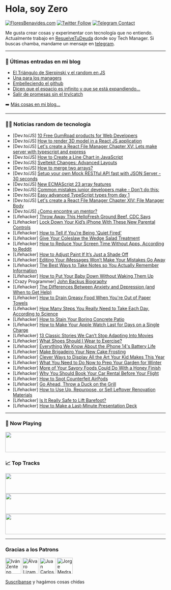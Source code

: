 # Hola, soy Zero

[![FloresBenavides.com](https://img.shields.io/website?down_message=oops&label=MiBlog&style=for-the-badge&up_message=online&url=https%3A%2F%2Ffloresbenavides.com)](https://floresbenavides.com) [![Twitter Follow](https://img.shields.io/twitter/follow/ZeroDragon?color=%231DA1F2&label=Follow&logo=twitter&logoColor=ffffff&style=for-the-badge)](https://twitter.com/zerodragon) [![Telegram Contact](https://img.shields.io/badge/escr%C3%ADbeme-ZeroDragon-%2326A5E4?style=for-the-badge&logo=telegram)](https://t.me/zerodragon)

Me gusta crear cosas y experimentar con tecnología que no entiendo.
Actualmente trabajo en [ResuelveTuDeuda](http://github.com/resuelve) donde soy Tech Manager.
Si buscas chamba, mandame un mensaje en [telegram](https://t.me/zerodragon).

---

### 📕 Últimas entradas en mi blog
<!-- BLOG-POST-LIST:START -->
- [El Triángulo de Sierpinski y el random en JS](https://floresbenavides.com/el-triangulo-de-sierpinski-y-el-random-en-js/)
- [Una para los managers](https://floresbenavides.com/una-para-los-managers/)
- [Embelleciendo el github](https://floresbenavides.com/embelleciendo-el-github/)
- [Dicen que el espacio es infinito y que se está expandiendo…](https://floresbenavides.com/dicen-que-el-espacio-es-infinito-y-que-se-esta-expandiendo/)
- [Salir de promesas sin el try/catch](https://floresbenavides.com/salir-de-promesas-sin-el-try-catch/)
<!-- BLOG-POST-LIST:END -->

➡️ [Más cosas en mi blog...](https://floresbenavides.com)

---

### 👨‍💻 Noticias random de tecnología
<!-- TECH-POSTS:START -->
- [Dev.to/JS] [10 Free GumRoad products for Web Developers](https://dev.to/surajondev/10-free-gumroad-products-for-web-developers-1p6g)
- [Dev.to/JS] [How to render 3D model in a React JS application](https://dev.to/codebucks/how-to-render-3d-model-in-a-react-js-applications-2n4o)
- [Dev.to/JS] [Let&#39;s create a React File Manager Chapter XV: Lets make server with typescript and express](https://dev.to/hassanzohdy/lets-create-a-react-file-manager-chapter-xv-lets-make-server-with-typescript-and-express-4411)
- [Dev.to/JS] [How to Create a Line Chart in JavaScript](https://dev.to/andreykh1985/how-to-create-a-line-chart-in-javascript-176k)
- [Dev.to/JS] [Sveltekit Changes: Advanced Layouts](https://dev.to/theether0/sveltekit-changes-advanced-layouts-3id4)
- [Dev.to/JS] [How to merge two arrays?](https://dev.to/jolamemushaj/how-to-merge-two-arrays-3eb0)
- [Dev.to/JS] [Setup your own Mock RESTful API fast with JSON Server - 30 seconds](https://dev.to/hr21don/setup-your-own-mock-restful-api-fast-with-json-server-30-seconds-3pmj)
- [Dev.to/JS] [New ECMAScript 23 array features](https://dev.to/matijanovosel/new-ecmascript-23-array-features-4375)
- [Dev.to/JS] [Common mistakes junior developers make - Don&#39;t do this:](https://dev.to/glowreeyah/common-mistakes-junior-developers-make-dont-do-this-4eie)
- [Dev.to/JS] [Easy advanced TypeScript types from day 1](https://dev.to/mindplay/easy-advanced-typescript-types-from-day-1-ohm)
- [Dev.to/JS] [Let&#39;s create a React File Manager Chapter XIV: File Manager Body](https://dev.to/hassanzohdy/lets-create-a-react-file-manager-chapter-xiv-file-manager-body-2bik)
- [Dev.to/JS] [¿Como encontre un mentor?](https://dev.to/mylittleviruzbx1/como-encontre-un-mentor-47em)
- [Lifehacker] [Throw Away This HelloFresh Ground Beef, CDC Says](https://lifehacker.com/throw-away-this-hellofresh-ground-beef-cdc-says-1849536302)
- [Lifehacker] [Lock Down Your Kid’s iPhone With These New Parental Controls](https://lifehacker.com/lock-down-your-kid-s-iphone-with-these-new-parental-con-1849534487)
- [Lifehacker] [How to Tell if You’re Being &#39;Quiet Fired&#39;](https://lifehacker.com/how-to-tell-if-you-re-being-quiet-fired-1849536863)
- [Lifehacker] [Give Your Coleslaw the Wedge Salad Treatment](https://lifehacker.com/give-your-coleslaw-the-wedge-salad-treatment-1849536527)
- [Lifehacker] [How to Reduce Your Screen Time Without Apps, According to Reddit](https://lifehacker.com/how-to-reduce-your-screen-time-without-apps-according-1849536443)
- [Lifehacker] [How to Adjust Paint If It’s Just a Shade Off](https://lifehacker.com/how-to-adjust-paint-if-it-s-just-a-shade-off-1849534891)
- [Lifehacker] [Editing Your iMessages Won’t Make Your Mistakes Go Away](https://lifehacker.com/you-can-finally-edit-and-undo-sent-messages-on-iphone-1849167883)
- [Lifehacker] [The Best Ways to Take Notes so You Actually Remember Information](https://lifehacker.com/the-best-ways-to-take-notes-so-you-actually-remember-in-1849535943)
- [Lifehacker] [How to Put Your Baby Down Without Waking Them Up](https://lifehacker.com/how-to-put-your-baby-down-without-waking-them-up-1849535970)
- [Crazy Programmer] [John Backus Biography](https://www.thecrazyprogrammer.com/2022/09/john-backus-biography.html)
- [Lifehacker] [The Differences Between Anxiety and Depression &lpar;and When to Get Help&rpar;](https://lifehacker.com/the-differences-between-anxiety-and-depression-and-whe-1849528175)
- [Lifehacker] [How to Drain Greasy Food When You&#39;re Out of Paper Towels](https://lifehacker.com/how-to-drain-greasy-food-when-youre-out-of-paper-towels-1849535418)
- [Lifehacker] [How Many Steps You Really Need to Take Each Day, According to Science](https://lifehacker.com/how-many-steps-you-really-need-to-take-each-day-accord-1849535168)
- [Lifehacker] [How to Stain Your Boring Concrete Patio](https://lifehacker.com/how-to-stain-your-boring-concrete-patio-1849532297)
- [Lifehacker] [How to Make Your Apple Watch Last for Days on a Single Charge](https://lifehacker.com/how-to-make-your-apple-watch-last-for-days-on-a-single-1849533531)
- [Lifehacker] [13 Classic Stories We Can’t Stop Adapting Into Movies](https://lifehacker.com/13-classic-stories-we-can-t-stop-adapting-into-movies-1849524899)
- [Lifehacker] [What Shoes Should I Wear to Exercise?](https://lifehacker.com/what-shoes-should-i-wear-to-exercise-1849534543)
- [Lifehacker] [Everything We Know About the iPhone 14&#39;s Battery Life](https://lifehacker.com/everything-we-know-about-the-iphone-14s-battery-life-1849532742)
- [Lifehacker] [Make Brigadeiro Your New Cake Frosting](https://lifehacker.com/make-brigadeiro-your-new-cake-frosting-1849532365)
- [Lifehacker] [Clever Ways to Display All the Art Your Kid Makes This Year](https://lifehacker.com/clever-ways-to-display-all-the-art-your-kid-makes-this-1849530453)
- [Lifehacker] [What You Need to Do Now to Prep Your Garden for Winter](https://lifehacker.com/what-you-need-to-do-now-to-prep-your-garden-for-winter-1849530291)
- [Lifehacker] [More of Your Savory Foods Could Do With a Honey Finish](https://lifehacker.com/more-of-your-savory-foods-could-do-with-a-honey-finish-1849532197)
- [Lifehacker] [Why You Should Book Your Car Rental Before Your Flight](https://lifehacker.com/why-you-should-book-your-car-rental-before-your-flight-1849529569)
- [Lifehacker] [How to Spot Counterfeit AirPods](https://lifehacker.com/how-to-spot-counterfeit-airpods-1849530662)
- [Lifehacker] [Go Ahead, Throw a Duck on the Grill](https://lifehacker.com/go-ahead-throw-a-duck-on-the-grill-1849527371)
- [Lifehacker] [How to Use Up, Repurpose, or Sell Leftover Renovation Materials](https://lifehacker.com/how-to-use-up-repurpose-or-sell-leftover-renovation-m-1849530271)
- [Lifehacker] [Is It Really Safe to Lift Barefoot?](https://lifehacker.com/is-it-really-safe-to-lift-barefoot-1849530787)
- [Lifehacker] [How to Make a Last-Minute Presentation Deck](https://lifehacker.com/how-to-make-a-last-minute-presentation-deck-1849530466)<!-- TECH-POSTS:END -->

---

### 🎵 Now Playing
<a href="https://spotify-now-playing-dun.vercel.app/now-playing?open"><img src="https://spotify-now-playing-dun.vercel.app/now-playing" width="540" height="64"></a>

### 📈 Top Tracks
<a href="https://spotify-now-playing-dun.vercel.app/top-tracks?i=1&open"><img src="https://spotify-now-playing-dun.vercel.app/top-tracks?i=1" width="540" height="64"></a>
<a href="https://spotify-now-playing-dun.vercel.app/top-tracks?i=2&open"><img src="https://spotify-now-playing-dun.vercel.app/top-tracks?i=2" width="540" height="64"></a>
<a href="https://spotify-now-playing-dun.vercel.app/top-tracks?i=3&open"><img src="https://spotify-now-playing-dun.vercel.app/top-tracks?i=3" width="540" height="64"></a>

---

### Gracias a los Patrons
[<img src="https://avatars.githubusercontent.com/u/243380?v=4" alt="Iván Zenteno" width="50px">](https://github.com/k001) [<img src="https://avatars.githubusercontent.com/u/19955639?v=4" alt="Álvaro Lizama" width="50px">](https://github.com/alvarolizama) [<img src="https://avatars.githubusercontent.com/u/2718753?v=4" alt="Juan Carlos Ruiz" width="50px">](https://github.com/JuanCrg90) [<img src="https://avatars.githubusercontent.com/u/37025?v=4" alt="Jorge Medrano" width="50px">](https://github.com/h1pp1e) 

[Suscríbanse](https://www.patreon.com/zerodragon) y hagámos cosas chidas
